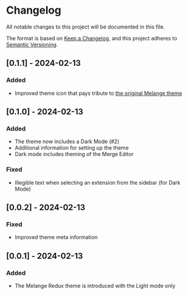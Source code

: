 # Changelog

All notable changes to this project will be documented in this file.

The format is based on [Keep a Changelog](https://keepachangelog.com/en/1.1.0/),
and this project adheres to [Semantic Versioning](https://semver.org/spec/v2.0.0.html).


## [0.1.1] - 2024-02-13

### Added
- Improved theme icon that pays tribute to [the original Melange theme](https://github.com/savq/melange-nvim)

## [0.1.0] - 2024-02-13

### Added
- The theme now includes a Dark Mode (#2)
- Additional information for setting up the theme
- Dark mode includes theming of the Merge Editor

### Fixed
- Illegible text when selecting an extension from the sidebar (for Dark Mode)

## [0.0.2] - 2024-02-13

### Fixed
- Improved theme meta information 


## [0.0.1] - 2024-02-13

### Added
- The Melange Redux theme is introduced with the Light mode only
